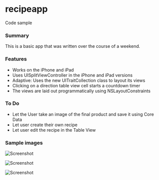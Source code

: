 recipeapp
=========

Code sample

### Summary
This is a basic app that was written over the course of a weekend.

### Features
- Works on the iPhone and iPad
- Uses UISplitViewController in the iPhone and iPad versions
- Adaptive: Uses the new UITraitCollection class to layout its views
- Clicking on a direction table view cell starts a countdown timer
- The views are laid out programmatically using NSLayoutConstraints

### To Do
- Let the User take an image of the final product and save it using Core Data
- Let user create their own recipe
- Let user edit the recipe in the Table View

### Sample images

![Screenshot](http://i.imgur.com/B2aexBc.png)

![Screenshot](http://i.imgur.com/FesPXbx.png)

![Screenshot](http://i.imgur.com/RiPo70i.png)
